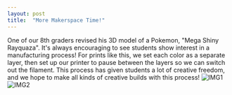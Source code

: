 ```yaml
---
layout: post
title:  "More Makerspace Time!"
---
```

One of our 8th graders revised his 3D model of a Pokemon, "Mega Shiny Rayquaza". It's always encouraging to see students show interest in a manufacturing process! For prints like this, we set each color as a separate layer, then set up our printer to pause between the layers so we can switch out the filament. This process has given students a lot of creative freedom, and we hope to make all kinds of creative builds with this process!
![IMG1](/assets/2025-3-19/Mega_Ray_Model.png)
![IMG2](/assets/2025-3-19/Mega_Ray_Printed.jpg)